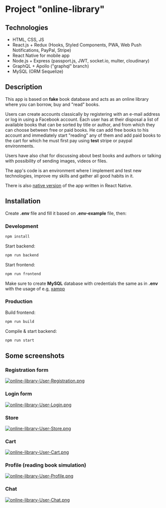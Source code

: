 # Project "online-library"

## Technologies

-   HTML, CSS, JS
-   React.js + Redux (Hooks, Styled Components, PWA, Web Push Notifications, PayPal, Stripe)
-   React Native for mobile app
-   Node.js + Express (passport.js, JWT, socket.io, multer, cloudinary)
-   GraphQL + Apollo ("graphql" branch)
-   MySQL (ORM Sequelize)

## Description

This app is based on **fake** book database and acts as an online library where you can borrow, buy and "read" books.

Users can create accounts classically by registering with an e-mail address or log in using a Facebook account. Each user has at their disposal a list of available books that can be sorted by title or author, and from which they can choose between free or paid books. He can add free books to his account and immediately start "reading" any of them and add paid books to the cart for which he must first pay using **test** stripe or paypal environments.

Users have also chat for discussing about best books and authors or talking with possibility of sending images, videos or files.

The app's code is an environment where I implement and test new technologies, improve my skills and gather all good habits in it.

There is also [native version](https://github.com/toxxiczny/online-library-native) of the app written in React Native.

## Installation

Create **.env** file and fill it based on **.env-example** file, then:

### Development

```bash
npm install
```

Start backend:

```bash
npm run backend
```

Start frontend:

```bash
npm run frontend
```

Make sure to create **MySQL** database with credentials the same as in **.env** with the usage of e.g, [xampp](https://www.apachefriends.org/pl/index.html)

### Production

Build frontend:

```bash
npm run build
```

Compile & start backend:

```bash
npm run start
```

## Some screenshots

### Registration form

[![online-library-User-Registration.png](https://i.postimg.cc/GhnmZTDc/online-library-User-Registration.png)](https://postimg.cc/ThQxbwQS)

### Login form

[![online-library-User-Login.png](https://i.postimg.cc/SR9ZzvQz/online-library-User-Login.png)](https://postimg.cc/MfW0CtQW)

### Store

[![online-library-User-Store.png](https://i.postimg.cc/tJwFxdhW/online-library-User-Store.png)](https://postimg.cc/V09SyCZk)

### Cart

[![online-library-User-Cart.png](https://i.postimg.cc/q7J6gD9W/online-library-User-Cart.png)](https://postimg.cc/qNFv5wBG)

### Profile (reading book simulation)

[![online-library-User-Profile.png](https://i.postimg.cc/GtFyS4Vs/online-library-User-Profile.png)](https://postimg.cc/2L5y1Szz)

### Chat

[![online-library-User-Chat.png](https://i.postimg.cc/527bqPXh/online-library-User-Chat.png)](https://postimg.cc/jD7pR4Qc)
